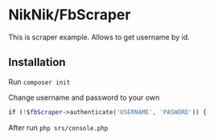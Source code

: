 # NikNik/FbScraper

This is scraper example. Allows to get username by id.

## Installation

Run `composer init`

Change username and password to your own

```php
if (!$fbScraper->authenticate('USERNAME', 'PASWORD')) {
```

After run `php srs/console.php`
